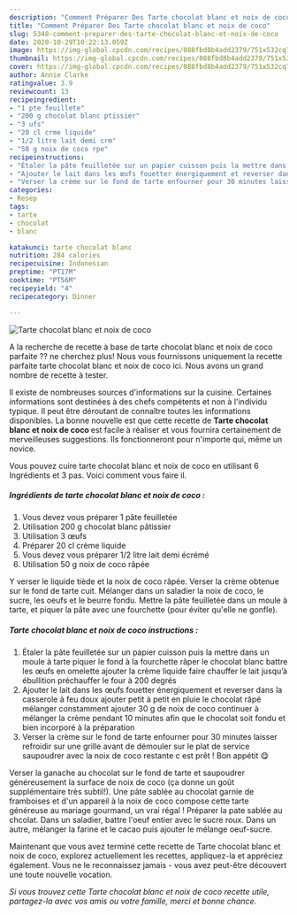 ```yaml
---
description: "Comment Préparer Des Tarte chocolat blanc et noix de coco"
title: "Comment Préparer Des Tarte chocolat blanc et noix de coco"
slug: 5348-comment-preparer-des-tarte-chocolat-blanc-et-noix-de-coco
date: 2020-10-29T10:22:13.059Z
image: https://img-global.cpcdn.com/recipes/088fbd8b4add2379/751x532cq70/tarte-chocolat-blanc-et-noix-de-coco-photo-principale-de-la-recette.jpg
thumbnail: https://img-global.cpcdn.com/recipes/088fbd8b4add2379/751x532cq70/tarte-chocolat-blanc-et-noix-de-coco-photo-principale-de-la-recette.jpg
cover: https://img-global.cpcdn.com/recipes/088fbd8b4add2379/751x532cq70/tarte-chocolat-blanc-et-noix-de-coco-photo-principale-de-la-recette.jpg
author: Annie Clarke
ratingvalue: 3.9
reviewcount: 13
recipeingredient:
- "1 pte feuillete"
- "200 g chocolat blanc ptissier"
- "3 ufs"
- "20 cl crme liquide"
- "1/2 litre lait demi crm"
- "50 g noix de coco rpe"
recipeinstructions:
- "Étaler la pâte feuilletée sur un papier cuisson puis la mettre dans un moule à tarte piquer le fond à la fourchette râper le chocolat blanc battre les œufs en omelette ajouter la crème liquide faire chauffer le lait jusqu’à ébullition préchauffer le four à 200 degrés"
- "Ajouter le lait dans les œufs fouetter énergiquement et reverser dans la casserole à feu doux ajouter petit à petit en pluie le chocolat râpé mélanger constamment ajouter 30 g de noix de coco continuer à mélanger la crème pendant 10 minutes afin que le chocolat soit fondu et bien incorporé à la préparation"
- "Verser la crème sur le fond de tarte enfourner pour 30 minutes laisser refroidir sur une grille avant de démouler sur le plat de service saupoudrer avec la noix de coco restante c est prêt ! Bon appétit 😋"
categories:
- Resep
tags:
- tarte
- chocolat
- blanc

katakunci: tarte chocolat blanc 
nutrition: 284 calories
recipecuisine: Indonesian
preptime: "PT17M"
cooktime: "PT56M"
recipeyield: "4"
recipecategory: Dinner

---
```



![Tarte chocolat blanc et noix de coco](https://img-global.cpcdn.com/recipes/088fbd8b4add2379/751x532cq70/tarte-chocolat-blanc-et-noix-de-coco-photo-principale-de-la-recette.jpg)

A la recherche de recette à base de tarte chocolat blanc et noix de coco parfaite ?? ne cherchez plus! Nous vous fournissons uniquement la recette parfaite tarte chocolat blanc et noix de coco ici. Nous avons un grand nombre de recette à tester.

Il existe de nombreuses sources d'informations sur la cuisine. Certaines informations sont destinées à des chefs compétents et non à l'individu typique. Il peut être déroutant de connaître toutes les informations disponibles. La bonne nouvelle est que cette recette de <strong> Tarte chocolat blanc et noix de coco </strong> est facile à réaliser et vous fournira certainement de merveilleuses suggestions. Ils fonctionneront pour n'importe qui, même un novice.

<!--inarticleads1-->

Vous pouvez cuire tarte chocolat blanc et noix de coco en utilisant 6 Ingrédients et 3 pas. Voici comment vous faire il.

##### Ingrédients de tarte chocolat blanc et noix de coco :

1. Vous devez vous préparer 1 pâte feuilletée
1. Utilisation 200 g chocolat blanc pâtissier
1. Utilisation 3 œufs
1. Préparer 20 cl crème liquide
1. Vous devez vous préparer 1/2 litre lait demi écrémé
1. Utilisation 50 g noix de coco râpée


Y verser le liquide tiède et la noix de coco râpée. Verser la crème obtenue sur le fond de tarte cuit. Mélanger dans un saladier la noix de coco, le sucre, les oeufs et le beurre fondu. Mettre la pâte feuilletée dans un moule à tarte, et piquer la pâte avec une fourchette (pour éviter qu&#39;elle ne gonfle). 

<!--inarticleads2-->

##### Tarte chocolat blanc et noix de coco instructions :

1. Étaler la pâte feuilletée sur un papier cuisson puis la mettre dans un moule à tarte piquer le fond à la fourchette râper le chocolat blanc battre les œufs en omelette ajouter la crème liquide faire chauffer le lait jusqu’à ébullition préchauffer le four à 200 degrés
1. Ajouter le lait dans les œufs fouetter énergiquement et reverser dans la casserole à feu doux ajouter petit à petit en pluie le chocolat râpé mélanger constamment ajouter 30 g de noix de coco continuer à mélanger la crème pendant 10 minutes afin que le chocolat soit fondu et bien incorporé à la préparation
1. Verser la crème sur le fond de tarte enfourner pour 30 minutes laisser refroidir sur une grille avant de démouler sur le plat de service saupoudrer avec la noix de coco restante c est prêt ! Bon appétit 😋


Verser la ganache au chocolat sur le fond de tarte et saupoudrer généreusement la surface de noix de coco (ça donne un goût supplémentaire très subtil!). Une pâte sablée au chocolat garnie de framboises et d&#39;un appareil à la noix de coco compose cette tarte généreuse au mariage gourmand, un vrai régal ! Préparer la pate sablée au chcolat. Dans un saladier, battre l&#39;oeuf entier avec le sucre roux. Dans un autre, mélanger la farine et le cacao puis ajouter le mélange oeuf-sucre. 

<!--inarticleads1-->

<p>
Maintenant que vous avez terminé cette recette de Tarte chocolat blanc et noix de coco, explorez actuellement les recettes, appliquez-la et appréciez également. Vous ne le reconnaissez jamais - vous avez peut-être découvert une toute nouvelle vocation.
</p>

<p>
<i>Si vous trouvez cette Tarte chocolat blanc et noix de coco recette utile, partagez-la avec vos amis ou votre famille, merci et bonne chance.</i>
</p>
